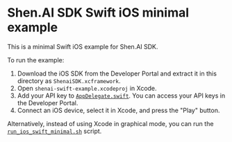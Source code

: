 # Shen.AI SDK Swift iOS minimal example

This is a minimal Swift iOS example for Shen.AI SDK.

To run the example:

1. Download the iOS SDK from the Developer Portal and extract it in this directory as `ShenaiSDK.xcframework`.
2. Open `shenai-swift-example.xcodeproj` in Xcode.
3. Add your API key to [`AppDelegate.swift`](./shenai-swift-example/AppDelegate.swift#L18). You can access your API keys in the Developer Portal.
4. Connect an iOS device, select it in Xcode, and press the "Play" button.

Alternatively, instead of using Xcode in graphical mode, you can run the [`run_ios_swift_minimal.sh`](/scripts/run_ios_swift_minimal.sh) script.
